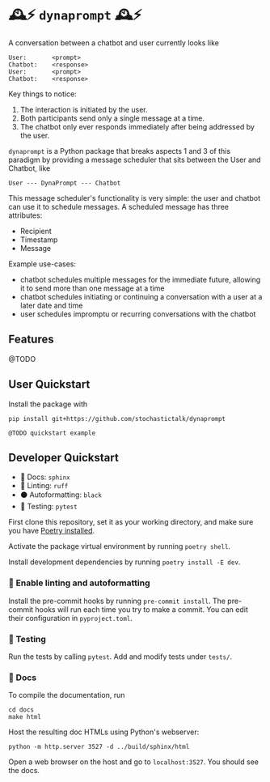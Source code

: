 # 🕰️⚡ `dynaprompt` 🕰️⚡

A conversation between a chatbot and user currently looks like
```
User:       <prompt>
Chatbot:    <response>
User:       <prompt>
Chatbot:    <response>
```
Key things to notice:
1. The interaction is initiated by the user.
2. Both participants send only a single message at a time.
3. The chatbot only ever responds immediately after being addressed by the user. 

`dynaprompt` is a Python package that breaks aspects 1 and 3 of this paradigm by providing a message scheduler that sits between the User and Chatbot, like
```
User --- DynaPrompt --- Chatbot
```
This message scheduler's functionality is very simple: the user and chatbot can use it to schedule messages. A scheduled message has three attributes:
* Recipient
* Timestamp
* Message

Example use-cases:
* chatbot schedules multiple messages for the immediate future, allowing it to send more than one message at a time
* chatbot schedules initiating or continuing a conversation with a user at a later date and time
* user schedules impromptu or recurring conversations with the chatbot

## Features

@TODO

## User Quickstart

Install the package with
```
pip install git+https://github.com/stochastictalk/dynaprompt
```

```
@TODO quickstart example
```


## Developer Quickstart

- 📜 Docs: `sphinx`
- 🧰 Linting: `ruff`
- ⚫ Autoformatting: `black`
- 🧪 Testing: `pytest`

First clone this repository, set it as your working directory, and make sure you have [Poetry installed](https://python-poetry.org/docs/).

Activate the package virtual environment by running `poetry shell`. 

Install development dependencies by running `poetry install -E dev`.


### 🧰  Enable linting and autoformatting

Install the pre-commit hooks by running `pre-commit install`. The pre-commit hooks will run each time you try to make a commit. You can edit their configuration in `pyproject.toml`.

### 🧪 Testing  

Run the tests by calling `pytest`. Add and modify tests under `tests/`.

### 📜 Docs

To compile the documentation, run
```
cd docs
make html
```
Host the resulting doc HTMLs using Python's webserver:
```
python -m http.server 3527 -d ../build/sphinx/html
``` 
Open a web browser on the host and go to `localhost:3527`. You should see the docs.

